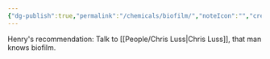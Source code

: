 ```yaml
---
{"dg-publish":true,"permalink":"/chemicals/biofilm/","noteIcon":"","created":"2025-05-20T10:31:26.092-05:00"}
---
```


Henry's recommendation: Talk to [[People/Chris Luss\|Chris Luss]], that man knows biofilm.
